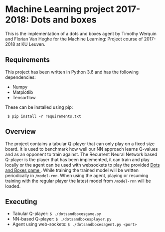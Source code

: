 # Machine Learning project 2017-2018: Dots and boxes

This is the implementation of a dots and boxes agent by Timothy Werquin and Florian Van Heghe for the Machine Learning: Project
 course of 2017-2018 at KU Leuven.
 
 ## Requirements
 
This project has been written in Python 3.6 and has the following dependencies:
  * Numpy
  * Matplotlib
  * Tensorflow

These can be installed using pip:

```
 $ pip install -r requirements.txt
```

## Overview

The project contains a tabular Q-player that can only play on a fixed size board. It is used to benchmark how well our NN approach learns Q-values and as an opponent to train against. The Recurrent Neural Network based Q-player is the player that has been implemented, it can train and play locally or the agent can be used with websockets to play the provided [Dots and Boxes game ](https://github.com/wannesm/dotsandboxes). While training the trained model will be written periodically in <code>/model-rnn</code>. When using the agent, playing or resuming training with the regular player the latest model from <code>/model-rnn</code> will be loaded.

 ## Executing

 * Tabular Q-player: ```$ ./dotsandboxesgame.py```
 * NN-based Q-player: ```$ ./dotsandboxesplayer.py```
 * Agent using web-sockets: ```$ ./dotsandboxesagent.py <port>```

